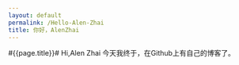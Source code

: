 ```yaml
---
layout: default
permalink: /Hello-Alen-Zhai
title: 你好，AlenZhai
---
```

#{{page.title}}#
Hi,Alen Zhai
今天我终于，在Github上有自己的博客了。

                            